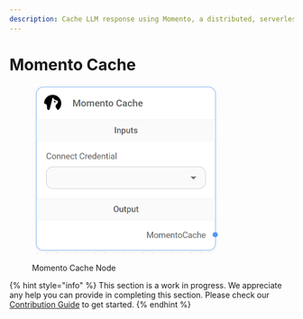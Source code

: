 ```yaml
---
description: Cache LLM response using Momento, a distributed, serverless cache.
---
```


# Momento Cache

<figure><img src="../../../.gitbook/assets/image (2) (1).png" alt="" width="331"><figcaption><p>Momento Cache Node</p></figcaption></figure>

{% hint style="info" %}
This section is a work in progress. We appreciate any help you can provide in completing this section. Please check our [Contribution Guide](https://toi500.gitbook.io/flowise-docs/contributing) to get started.
{% endhint %}
